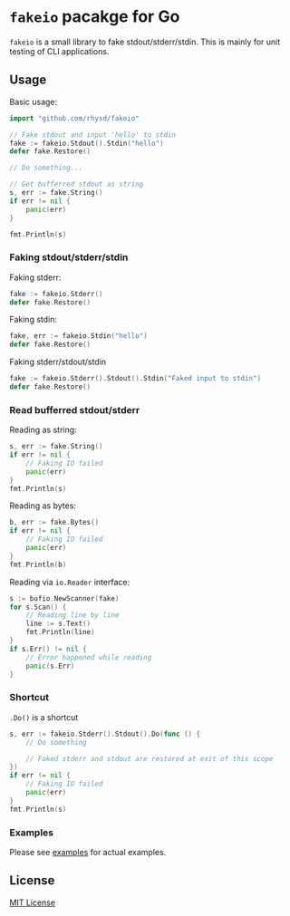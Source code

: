 `fakeio` pacakge for Go
=======================

`fakeio` is a small library to fake stdout/stderr/stdin.
This is mainly for unit testing of CLI applications.

## Usage

Basic usage:

```go
import "github.com/rhysd/fakeio"

// Fake stdout and input 'hello' to stdin
fake := fakeio.Stdout().Stdin("hello")
defer fake.Restore()

// Do something...

// Get bufferred stdout as string
s, err := fake.String()
if err != nil {
    panic(err)
}

fmt.Println(s)
```

### Faking stdout/stderr/stdin

Faking stderr:

```go
fake := fakeio.Stderr()
defer fake.Restore()
```

Faking stdin:

```go
fake, err := fakeio.Stdin("hello")
defer fake.Restore()
```

Faking stderr/stdout/stdin

```go
fake := fakeio.Stderr().Stdout().Stdin("Faked input to stdin")
defer fake.Restore()
```

### Read bufferred stdout/stderr

Reading as string:

```go
s, err := fake.String()
if err != nil {
    // Faking IO failed
    panic(err)
}
fmt.Println(s)
```

Reading as bytes:

```go
b, err := fake.Bytes()
if err != nil {
    // Faking IO failed
    panic(err)
}
fmt.Println(b)
```

Reading via `io.Reader` interface:

```go
s := bufio.NewScanner(fake)
for s.Scan() {
    // Reading line by line
    line := s.Text()
    fmt.Println(line)
}
if s.Err() != nil {
    // Error happened while reading
    panic(s.Err)
}
```

### Shortcut

`.Do()` is a shortcut

```go
s, err := fakeio.Stderr().Stdout().Do(func () {
    // Do something

    // Faked stderr and stdout are restored at exit of this scope
})
if err != nil {
    // Faking IO failed
    panic(err)
}
fmt.Println(s)
```

### Examples

Please see [examples](example/example_test.go) for actual examples.


## License

[MIT License](LICENSE.txt)

